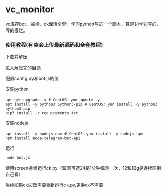 # vc_monitor
vc库存bot，监控，ck保活全套，学习python写的一个脚本，算是边学边写的，写的很烂。
### 使用教程(有空会上传最新源码和全套教程)
下载并解压

进入解压完的目录

配置config.py和bot.js的值

安装python

```shell
apt-get upgrade -y # CentOS：yum update -y
apt install -y python3 python3-pip # CentOS: yun install -y python3 python3-pip
pip3 install -r requirements.txt
```

安装nodejs

```shell
apt install -y nodejs npm # CentOS：yum install -y nodejs npm
npm install node-telegram-bot-api
```

运行

```shell
node bot.js
```

使用screen持续运行ck.py（监测可选24是1分钟监测一次，12和12g是连续区别自己看）

后续如果ck失效需要重新运行ck.py,更换ck不需要
